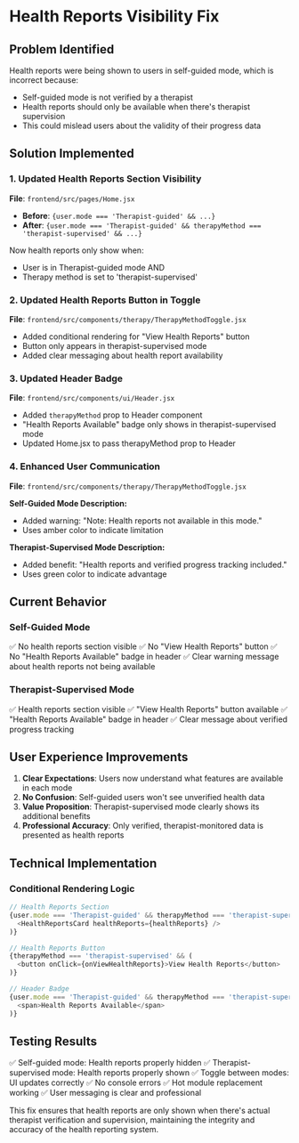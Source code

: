 # Health Reports Visibility Fix

## Problem Identified
Health reports were being shown to users in self-guided mode, which is incorrect because:
- Self-guided mode is not verified by a therapist
- Health reports should only be available when there's therapist supervision
- This could mislead users about the validity of their progress data

## Solution Implemented

### 1. Updated Health Reports Section Visibility
**File**: `frontend/src/pages/Home.jsx`
- **Before**: `{user.mode === 'Therapist-guided' && ...}`
- **After**: `{user.mode === 'Therapist-guided' && therapyMethod === 'therapist-supervised' && ...}`

Now health reports only show when:
- User is in Therapist-guided mode AND
- Therapy method is set to 'therapist-supervised'

### 2. Updated Health Reports Button in Toggle
**File**: `frontend/src/components/therapy/TherapyMethodToggle.jsx`
- Added conditional rendering for "View Health Reports" button
- Button only appears in therapist-supervised mode
- Added clear messaging about health report availability

### 3. Updated Header Badge
**File**: `frontend/src/components/ui/Header.jsx`
- Added `therapyMethod` prop to Header component
- "Health Reports Available" badge only shows in therapist-supervised mode
- Updated Home.jsx to pass therapyMethod prop to Header

### 4. Enhanced User Communication
**File**: `frontend/src/components/therapy/TherapyMethodToggle.jsx`

**Self-Guided Mode Description:**
- Added warning: "Note: Health reports not available in this mode."
- Uses amber color to indicate limitation

**Therapist-Supervised Mode Description:**
- Added benefit: "Health reports and verified progress tracking included."
- Uses green color to indicate advantage

## Current Behavior

### Self-Guided Mode
✅ No health reports section visible
✅ No "View Health Reports" button
✅ No "Health Reports Available" badge in header
✅ Clear warning message about health reports not being available

### Therapist-Supervised Mode
✅ Health reports section visible
✅ "View Health Reports" button available
✅ "Health Reports Available" badge in header
✅ Clear message about verified progress tracking

## User Experience Improvements

1. **Clear Expectations**: Users now understand what features are available in each mode
2. **No Confusion**: Self-guided users won't see unverified health data
3. **Value Proposition**: Therapist-supervised mode clearly shows its additional benefits
4. **Professional Accuracy**: Only verified, therapist-monitored data is presented as health reports

## Technical Implementation

### Conditional Rendering Logic
```javascript
// Health Reports Section
{user.mode === 'Therapist-guided' && therapyMethod === 'therapist-supervised' && (
  <HealthReportsCard healthReports={healthReports} />
)}

// Health Reports Button
{therapyMethod === 'therapist-supervised' && (
  <button onClick={onViewHealthReports}>View Health Reports</button>
)}

// Header Badge
{user.mode === 'Therapist-guided' && therapyMethod === 'therapist-supervised' && (
  <span>Health Reports Available</span>
)}
```

## Testing Results
✅ Self-guided mode: Health reports properly hidden
✅ Therapist-supervised mode: Health reports properly shown
✅ Toggle between modes: UI updates correctly
✅ No console errors
✅ Hot module replacement working
✅ User messaging is clear and professional

This fix ensures that health reports are only shown when there's actual therapist verification and supervision, maintaining the integrity and accuracy of the health reporting system.
